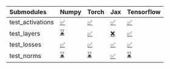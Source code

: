| Submodules       | Numpy                                                                                                                           | Torch                                                                                                                           | Jax                                                                                                                             | Tensorflow                                                                                                                      |
|:-----------------|:--------------------------------------------------------------------------------------------------------------------------------|:--------------------------------------------------------------------------------------------------------------------------------|:--------------------------------------------------------------------------------------------------------------------------------|:--------------------------------------------------------------------------------------------------------------------------------|
| test_activations | <a href="https://github.com/unifyai/ivy/runs/7873530908?check_suite_focus=true" rel="noopener noreferrer" target="_blank">✅</a> | <a href="https://github.com/unifyai/ivy/runs/7873531301?check_suite_focus=true" rel="noopener noreferrer" target="_blank">✅</a> | <a href="https://github.com/unifyai/ivy/runs/7873531616?check_suite_focus=true" rel="noopener noreferrer" target="_blank">✅</a> | <a href="https://github.com/unifyai/ivy/runs/7873532040?check_suite_focus=true" rel="noopener noreferrer" target="_blank">✅</a> |
| test_layers      | <a href="https://github.com/unifyai/ivy/runs/7873530999?check_suite_focus=true" rel="noopener noreferrer" target="_blank">⌛</a> | <a href="https://github.com/unifyai/ivy/runs/7873531385?check_suite_focus=true" rel="noopener noreferrer" target="_blank">✅</a> | <a href="https://github.com/unifyai/ivy/runs/7873531737?check_suite_focus=true" rel="noopener noreferrer" target="_blank">❌</a> | <a href="https://github.com/unifyai/ivy/runs/7873532150?check_suite_focus=true" rel="noopener noreferrer" target="_blank">✅</a> |
| test_losses      | <a href="https://github.com/unifyai/ivy/runs/7873531096?check_suite_focus=true" rel="noopener noreferrer" target="_blank">✅</a> | <a href="https://github.com/unifyai/ivy/runs/7873531473?check_suite_focus=true" rel="noopener noreferrer" target="_blank">✅</a> | <a href="https://github.com/unifyai/ivy/runs/7873531840?check_suite_focus=true" rel="noopener noreferrer" target="_blank">✅</a> | <a href="https://github.com/unifyai/ivy/runs/7873532300?check_suite_focus=true" rel="noopener noreferrer" target="_blank">✅</a> |
| test_norms       | <a href="https://github.com/unifyai/ivy/runs/7873531211?check_suite_focus=true" rel="noopener noreferrer" target="_blank">⌛</a> | <a href="https://github.com/unifyai/ivy/runs/7873531551?check_suite_focus=true" rel="noopener noreferrer" target="_blank">⌛</a> | <a href="https://github.com/unifyai/ivy/runs/7873531931?check_suite_focus=true" rel="noopener noreferrer" target="_blank">✅</a> | <a href="https://github.com/unifyai/ivy/runs/7873532438?check_suite_focus=true" rel="noopener noreferrer" target="_blank">⌛</a> |